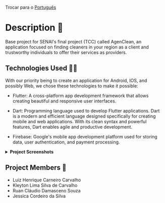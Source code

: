 Trocar para o [Português](README.md)

# Description 📔

Base project for SENAI's final project (TCC) called AgenClean, an application focused on finding cleaners in your region as a client and trustworthy individuals to offer their services as providers.

## Technologies Used 👨‍💻

With our priority being to create an application for Android, IOS, and possibly Web, we chose these technologies to make it possible:

- Flutter: A cross-platform app development framework that allows creating beautiful and responsive user interfaces.

- Dart: Programming language used to develop Flutter applications. Dart is a modern and efficient language designed specifically for creating mobile and web applications. With its clean syntax and powerful features, Dart enables agile and productive development.

- Firebase: Google's mobile app development platform used for storing data, user authentication, and payment processing.

<details>
  <summary> <b> Project Screenshots </b> </summary>
<p>

Home page:

![Web 1](https://github.com/Dom-Luiz-III/)

Login area:

![Web 2](https://github.com/Dom-Luiz-III/)

Panel where an account can be created:

![Web 3](https://github.com/Dom-Luiz-III/)

Example profile:

![Web 4](https://github.com/Dom-Luiz-III/)

Comments section:

![Web 5](https://github.com/Dom-Luiz-III/)

Panel to send messages to the other user:

![Web 6](https://github.com/Dom-Luiz-III/)

</p>
</details>

## Project Members 👥

- Luiz Henrique Carneiro Carvalho
- Kleyton Lima Silva de Carvalho
- Ruan Cláudio Damasceno Souza
- Jessica Cordeiro da Silva